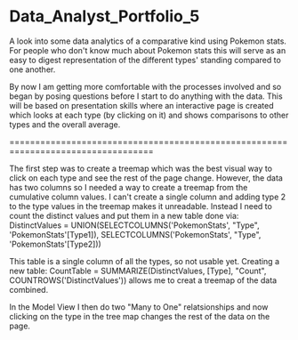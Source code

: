 # Data_Analyst_Portfolio_5
A look into some data analytics of a comparative kind using Pokemon stats. For people who don't know much about Pokemon stats this will serve as an easy to digest representation of the different types' standing
compared to one another.

By now I am getting more comfortable with the processes involved and so began by posing questions before I start to do anything with the data.
This will be based on presentation skills where an interactive page is created which looks at each type (by clicking on it) and shows comparisons to other types and the overall average.

==================================================================================

The first step was to create a treemap which was the best visual way to click on each type and see the rest of the page change. However, the data has two columns so I needed a way to create a treemap from the cumulative column values. 
I can't create a single column and adding type 2 to the type values in the treemap makes it unreadable. Instead I need to count the distinct values and put them in a new table done via:
DistinctValues = UNION(SELECTCOLUMNS('PokemonStats', "Type", 'PokemonStats'[Type1]), SELECTCOLUMNS('PokemonStats', "Type", 'PokemonStats'[Type2]))

This table is a single column of all the types, so not usable yet. Creating a new table:
CountTable = SUMMARIZE(DistinctValues, [Type], "Count", COUNTROWS('DistinctValues')) allows me to creat a treemap of the data combined.

In the Model View I then do two "Many to One" relatsionships and now clicking on the type in the tree map changes the rest of the data on the page.





